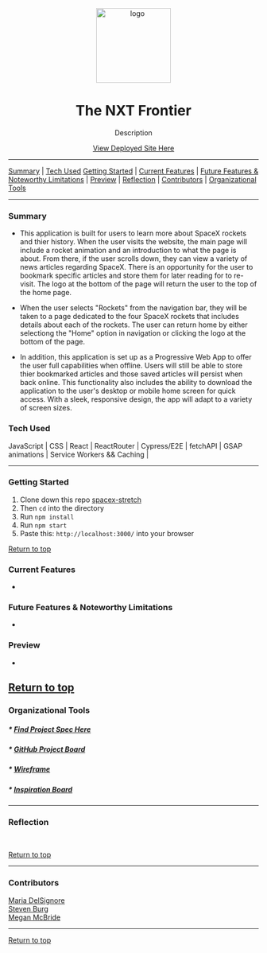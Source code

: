 <div align="center"><img src="" height="150px" width="150px" alt="logo"/><h1>The NXT Frontier</h1>
<p>Description</p>
<a href="https://nxtfrontier.netlify.app/">View Deployed Site Here</a>
</div>




---

[Summary](#summary) |
[Tech Used](#tech-used)
[Getting Started](#getting-started) |
[Current Features](#current-features) |
[Future Features & Noteworthy Limitations](#future-features-&-noteworthy-limitations) |
[Preview](#preview) |
[Reflection](#reflection) |
[Contributors](#contributors) |
[Organizational Tools](#organizational-tools)
 
---

### Summary
- This application is built for users to learn more about SpaceX rockets and thier history. When the user visits the website, the main page will include a rocket animation and an introduction to what the page is about. From there, if the user scrolls down, they can view a variety of news articles regarding SpaceX. There is an opportunity for the user to bookmark specific articles and store them for later reading for to re-visit. The logo at the bottom of the page will return the user to the top of the home page. 

- When the user selects "Rockets" from the navigation bar, they will be taken to a page dedicated to the four SpaceX rockets that includes details about each of the rockets. The user can return home by either selectiong the "Home" option in navigation or clicking the logo at the bottom of the page. 

- In addition, this application is set up as a Progressive Web App to offer the user full capabilities when offline. Users will still be able to store thier bookmarked articles and those saved articles will persist when back online. This functionality also includes the ability to download the application to the user's desktop or mobile home screen for quick access. With a sleek, responsive design, the app will adapt to a variety of screen sizes. 

 
### Tech Used
JavaScript | CSS | React | ReactRouter | Cypress/E2E | fetchAPI | GSAP animations | Service Workers && Caching | 

---
### Getting Started
1. Clone down this repo [spacex-stretch](https://github.com/madhaus4/spacex-stretch)
2. Then ```cd``` into the directory
3. Run ```npm install```
4. Run ```npm start```
5. Paste this: ```http://localhost:3000/``` into your browser


[Return to top](#spacex-stretch)

### Current Features
- 


### Future Features & Noteworthy Limitations
- 


### Preview
- 


[Return to top](#spacex-stretch)
---

### Organizational Tools
##### * [Find Project Spec Here]()
##### * [GitHub Project Board]()
##### * [Wireframe]()
##### * [Inspiration Board]()

---

### Reflection
   
<br>


[Return to top](#spacex-stretch)

---
### Contributors
[Maria DelSignore](https://github.com/madhaus4) <br>
[Steven Burg](https://github.com/saberg1) <br>
[Megan McBride](https://github.com/Meggs625) <br>



---

[Return to top](#spacex-stretch)
